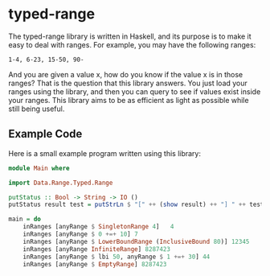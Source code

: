 # typed-range

The typed-range library is written in Haskell, and its purpose is to make it easy to deal with
ranges. For example, you may have the following ranges:

    1-4, 6-23, 15-50, 90-

And you are given a value x, how do you know if the value x is in those ranges? That is
the question that this library answers. You just load your ranges using the library, and then
you can query to see if values exist inside your ranges. This library aims to be as
efficient as light as possible while still being useful.

## Example Code

Here is a small example program written using this library:

``` haskell
module Main where

import Data.Range.Typed.Range

putStatus :: Bool -> String -> IO ()
putStatus result test = putStrLn $ "[" ++ (show result) ++ "] " ++ test

main = do
    inRanges [anyRange $ SingletonRange 4]   4                         `putStatus` "Singletons Match"
    inRanges [anyRange $ 0 +=+ 10] 7                                   `putStatus` "Value in Range"
    inRanges [anyRange $ LowerBoundRange (InclusiveBound 80)] 12345    `putStatus` "Value in Long Range"
    inRanges [anyRange InfiniteRange] 8287423                          `putStatus` "Value in Infinite Range"
    inRanges [anyRange $ lbi 50, anyRange $ 1 +=+ 30] 44               `putStatus` "NOT in Composite Range (expect false)"
    inRanges [anyRange $ EmptyRange] 8287423                           `putStatus` "NOT in Infinite Range (expect false)"
```
